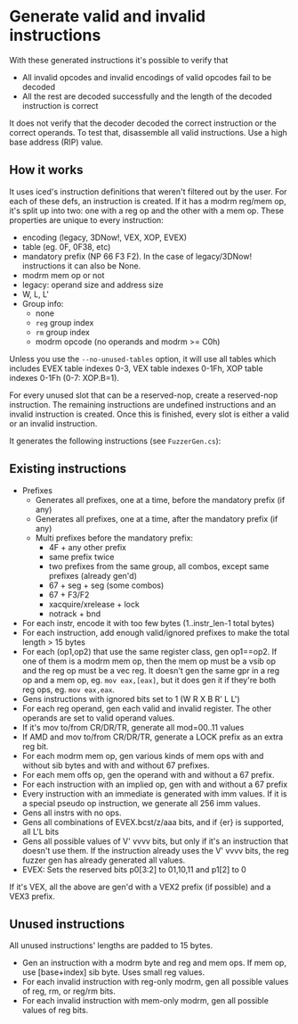 # Generate valid and invalid instructions

With these generated instructions it's possible to verify that

- All invalid opcodes and invalid encodings of valid opcodes fail to be decoded
- All the rest are decoded successfully and the length of the decoded instruction is correct

It does not verify that the decoder decoded the correct instruction or the correct operands. To test that, disassemble all valid instructions. Use a high base address (RIP) value.

## How it works

It uses iced's instruction definitions that weren't filtered out by the user. For each of these defs, an instruction is created. If it has a modrm reg/mem op, it's split up into two: one with a reg op and the other with a mem op. These properties are unique to every instruction:

- encoding (legacy, 3DNow!, VEX, XOP, EVEX)
- table (eg. 0F, 0F38, etc)
- mandatory prefix (NP 66 F3 F2). In the case of legacy/3DNow! instructions it can also be None.
- modrm mem op or not
- legacy: operand size and address size
- W, L, L'
- Group info:
  - none
  - `reg` group index
  - `rm` group index
  - modrm opcode (no operands and modrm >= C0h)

Unless you use the `--no-unused-tables` option, it will use all tables which includes EVEX table indexes 0-3, VEX table indexes 0-1Fh, XOP table indexes 0-1Fh (0-7: XOP.B=1).

For every unused slot that can be a reserved-nop, create a reserved-nop instruction. The remaining instructions are undefined instructions and an invalid instruction is created. Once this is finished, every slot is either a valid or an invalid instruction.

It generates the following instructions (see `FuzzerGen.cs`):

## Existing instructions

- Prefixes
  - Generates all prefixes, one at a time, before the mandatory prefix (if any)
  - Generates all prefixes, one at a time, after the mandatory prefix (if any)
  - Multi prefixes before the mandatory prefix:
    - 4F + any other prefix
    - same prefix twice
    - two prefixes from the same group, all combos, except same prefixes (already gen'd)
    - 67 + seg + seg (some combos)
    - 67 + F3/F2
    - xacquire/xrelease + lock
    - notrack + bnd
- For each instr, encode it with too few bytes (1..instr_len-1 total bytes)
- For each instruction, add enough valid/ignored prefixes to make the total length > 15 bytes
- For each (op1,op2) that use the same register class, gen op1==op2. If one of them
  is a modrm mem op, then the mem op must be a vsib op and the reg op must be a vec reg.
  It doesn't gen the same gpr in a reg op and a mem op, eg. `mov eax,[eax]`, but it
  does gen it if they're both reg ops, eg. `mov eax,eax`.
- Gens instructions with ignored bits set to 1 (W R X B R' L L')
- For each reg operand, gen each valid and invalid register. The other operands are set to valid operand values.
- If it's mov to/from CR/DR/TR, generate all mod=00..11 values
- If AMD and mov to/from CR/DR/TR, generate a LOCK prefix as an extra reg bit.
- For each modrm mem op, gen various kinds of mem ops with and without sib bytes and with and without 67 prefixes.
- For each mem offs op, gen the operand with and without a 67 prefix.
- For each instruction with an implied op, gen with and without a 67 prefix
- Every instruction with an immediate is generated with imm values. If it is a special pseudo op instruction, we generate all 256 imm values.
- Gens all instrs with no ops.
- Gens all combinations of EVEX.bcst/z/aaa bits, and if {er} is supported, all L'L bits
- Gens all possible values of V' vvvv bits, but only if it's an instruction that doesn't use them.
  If the instruction already uses the V' vvvv bits, the reg fuzzer gen has already generated all values.
- EVEX: Sets the reserved bits p0[3:2] to 01,10,11 and p1[2] to 0

If it's VEX, all the above are gen'd with a VEX2 prefix (if possible) and a VEX3 prefix.

## Unused instructions

All unused instructions' lengths are padded to 15 bytes.

- Gen an instruction with a modrm byte and reg and mem ops. If mem op, use [base+index] sib byte. Uses small reg values.
- For each invalid instruction with reg-only modrm, gen all possible values of reg, rm, or reg/rm bits.
- For each invalid instruction with mem-only modrm, gen all possible values of reg bits.
